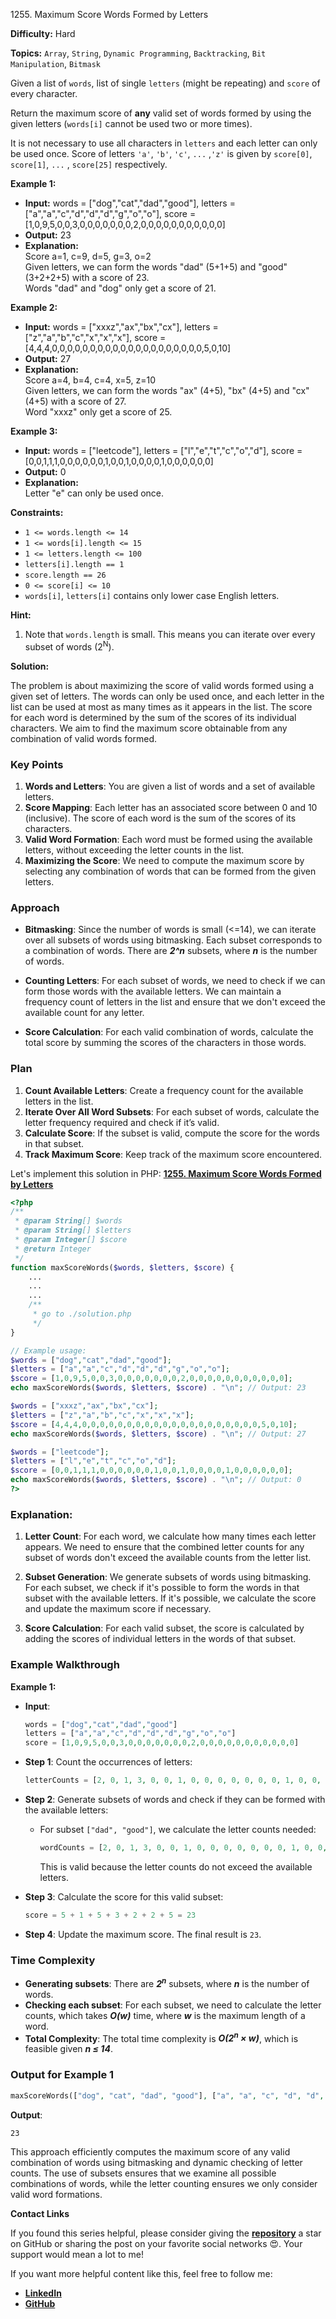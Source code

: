 1255\. Maximum Score Words Formed by Letters

**Difficulty:** Hard

**Topics:** `Array`, `String`, `Dynamic Programming`, `Backtracking`, `Bit Manipulation`, `Bitmask`

Given a list of `words`, list of  single `letters` (might be repeating) and `score` of every character.

Return the maximum score of **any** valid set of words formed by using the given letters (`words[i]` cannot be used two or more times).

It is not necessary to use all characters in `letters` and each letter can only be used once. Score of letters `'a'`, `'b'`, `'c'`, `...` ,`'z'` is given by `score[0]`, `score[1]`, `...` , `score[25]` respectively.

**Example 1:**

- **Input:** words = ["dog","cat","dad","good"], letters = ["a","a","c","d","d","d","g","o","o"], score = [1,0,9,5,0,0,3,0,0,0,0,0,0,0,2,0,0,0,0,0,0,0,0,0,0,0]
- **Output:** 23
- **Explanation:** \
  Score  a=1, c=9, d=5, g=3, o=2\
  Given letters, we can form the words "dad" (5+1+5) and "good" (3+2+2+5) with a score of 23.\
  Words "dad" and "dog" only get a score of 21.

**Example 2:**

- **Input:** words = ["xxxz","ax","bx","cx"], letters = ["z","a","b","c","x","x","x"], score = [4,4,4,0,0,0,0,0,0,0,0,0,0,0,0,0,0,0,0,0,0,0,0,5,0,10]
- **Output:** 27
- **Explanation:** \
  Score  a=4, b=4, c=4, x=5, z=10\
  Given letters, we can form the words "ax" (4+5), "bx" (4+5) and "cx" (4+5) with a score of 27.\
  Word "xxxz" only get a score of 25.

**Example 3:**

- **Input:** words = ["leetcode"], letters = ["l","e","t","c","o","d"], score = [0,0,1,1,1,0,0,0,0,0,0,1,0,0,1,0,0,0,0,1,0,0,0,0,0,0]
- **Output:** 0
- **Explanation:** \
  Letter "e" can only be used once. 

**Constraints:**

- <code>1 <= words.length <= 14</code>
- <code>1 <= words[i].length <= 15</code>
- <code>1 <= letters.length <= 100</code>
- <code>letters[i].length == 1</code>
- <code>score.length == 26</code>
- <code>0 <= score[i] <= 10</code>
- `words[i]`, `letters[i]` contains only lower case English letters.


**Hint:**
1. Note that `words.length` is small. This means you can iterate over every subset of words (2<sup>N</sup>).



**Solution:**

The problem is about maximizing the score of valid words formed using a given set of letters. The words can only be used once, and each letter in the list can be used at most as many times as it appears in the list. The score for each word is determined by the sum of the scores of its individual characters. We aim to find the maximum score obtainable from any combination of valid words formed.

### Key Points

1. **Words and Letters**: You are given a list of words and a set of available letters.
2. **Score Mapping**: Each letter has an associated score between 0 and 10 (inclusive). The score of each word is the sum of the scores of its characters.
3. **Valid Word Formation**: Each word must be formed using the available letters, without exceeding the letter counts in the list.
4. **Maximizing the Score**: We need to compute the maximum score by selecting any combination of words that can be formed from the given letters.

### Approach

- **Bitmasking**: Since the number of words is small (<=14), we can iterate over all subsets of words using bitmasking. Each subset corresponds to a combination of words. There are _**2^n**_ subsets, where _**n**_ is the number of words.

- **Counting Letters**: For each subset of words, we need to check if we can form those words with the available letters. We can maintain a frequency count of letters in the list and ensure that we don't exceed the available count for any letter.

- **Score Calculation**: For each valid combination of words, calculate the total score by summing the scores of the characters in those words.

### Plan

1. **Count Available Letters**: Create a frequency count for the available letters in the list.
2. **Iterate Over All Word Subsets**: For each subset of words, calculate the letter frequency required and check if it’s valid.
3. **Calculate Score**: If the subset is valid, compute the score for the words in that subset.
4. **Track Maximum Score**: Keep track of the maximum score encountered.

Let's implement this solution in PHP: **[1255. Maximum Score Words Formed by Letters](https://github.com/mah-shamim/leet-code-in-php/tree/main/algorithms/001255-maximum-score-words-formed-by-letters/solution.php)**

```php
<?php
/**
 * @param String[] $words
 * @param String[] $letters
 * @param Integer[] $score
 * @return Integer
 */
function maxScoreWords($words, $letters, $score) {
    ...
    ...
    ...
    /**
     * go to ./solution.php
     */
}

// Example usage:
$words = ["dog","cat","dad","good"];
$letters = ["a","a","c","d","d","d","g","o","o"];
$score = [1,0,9,5,0,0,3,0,0,0,0,0,0,0,2,0,0,0,0,0,0,0,0,0,0,0];
echo maxScoreWords($words, $letters, $score) . "\n"; // Output: 23

$words = ["xxxz","ax","bx","cx"];
$letters = ["z","a","b","c","x","x","x"];
$score = [4,4,4,0,0,0,0,0,0,0,0,0,0,0,0,0,0,0,0,0,0,0,0,5,0,10];
echo maxScoreWords($words, $letters, $score) . "\n"; // Output: 27

$words = ["leetcode"];
$letters = ["l","e","t","c","o","d"];
$score = [0,0,1,1,1,0,0,0,0,0,0,1,0,0,1,0,0,0,0,1,0,0,0,0,0,0];
echo maxScoreWords($words, $letters, $score) . "\n"; // Output: 0
?>
```

### Explanation:

1. **Letter Count**: For each word, we calculate how many times each letter appears. We need to ensure that the combined letter counts for any subset of words don't exceed the available counts from the letter list.

2. **Subset Generation**: We generate subsets of words using bitmasking. For each subset, we check if it's possible to form the words in that subset with the available letters. If it's possible, we calculate the score and update the maximum score if necessary.

3. **Score Calculation**: For each valid subset, the score is calculated by adding the scores of individual letters in the words of that subset.

### Example Walkthrough

**Example 1:**
- **Input**:
  ```php
  words = ["dog","cat","dad","good"]
  letters = ["a","a","c","d","d","d","g","o","o"]
  score = [1,0,9,5,0,0,3,0,0,0,0,0,0,0,2,0,0,0,0,0,0,0,0,0,0,0]
  ```

- **Step 1**: Count the occurrences of letters:
  ```php
  letterCounts = [2, 0, 1, 3, 0, 0, 1, 0, 0, 0, 0, 0, 0, 0, 1, 0, 0, 0, 0, 0, 0, 0, 0, 0, 0, 0] // for a to z
  ```

- **Step 2**: Generate subsets of words and check if they can be formed with the available letters:
  - For subset `["dad", "good"]`, we calculate the letter counts needed:
    ```php
    wordCounts = [2, 0, 1, 3, 0, 0, 1, 0, 0, 0, 0, 0, 0, 0, 1, 0, 0, 0, 0, 0, 0, 0, 0, 0, 0, 0]
    ```
    This is valid because the letter counts do not exceed the available letters.

- **Step 3**: Calculate the score for this valid subset:
  ```php
  score = 5 + 1 + 5 + 3 + 2 + 2 + 5 = 23
  ```
- **Step 4**: Update the maximum score. The final result is `23`.

### Time Complexity

- **Generating subsets**: There are _**2<sup>n</sup>**_ subsets, where _**n**_ is the number of words.
- **Checking each subset**: For each subset, we need to calculate the letter counts, which takes _**O(w)**_ time, where _**w**_ is the maximum length of a word.
- **Total Complexity**: The total time complexity is _**O(2<sup>n</sup> × w)**_, which is feasible given _**n ≤ 14**_.

### Output for Example 1

```php
maxScoreWords(["dog", "cat", "dad", "good"], ["a", "a", "c", "d", "d", "d", "g", "o", "o"], [1,0,9,5,0,0,3,0,0,0,0,0,0,0,2,0,0,0,0,0,0,0,0,0,0,0])
```

**Output**:
```
23
```

This approach efficiently computes the maximum score of any valid combination of words using bitmasking and dynamic checking of letter counts. The use of subsets ensures that we examine all possible combinations of words, while the letter counting ensures we only consider valid word formations.

**Contact Links**

If you found this series helpful, please consider giving the **[repository](https://github.com/mah-shamim/leet-code-in-php)** a star on GitHub or sharing the post on your favorite social networks 😍. Your support would mean a lot to me!

If you want more helpful content like this, feel free to follow me:

- **[LinkedIn](https://www.linkedin.com/in/arifulhaque/)**
- **[GitHub](https://github.com/mah-shamim)**
